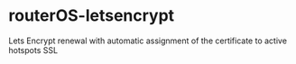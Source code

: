 # routerOS-letsencrypt
Lets Encrypt renewal with automatic assignment of the certificate to active hotspots SSL
